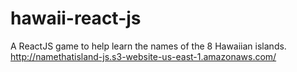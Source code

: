 # hawaii-react-js
A ReactJS game to help learn the names of the 8 Hawaiian islands.
http://namethatisland-js.s3-website-us-east-1.amazonaws.com/
